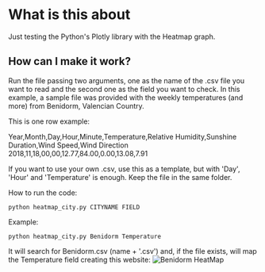 # What is this about

Just testing the Python's Plotly library with the Heatmap graph.

## How can I make it work?

Run the file passing two arguments, one as the name of the .csv file you want to read and the second one as the field you want to check. In this example, a sample file was provided with the weekly temperatures (and more) from Benidorm, Valencian Country.

This is one row example:

Year,Month,Day,Hour,Minute,Temperature,Relative Humidity,Sunshine Duration,Wind Speed,Wind Direction
2018,11,18,00,00,12.77,84.00,0.00,13.08,7.91

If you want to use your own .csv, use this as a template, but with 'Day', 'Hour' and 'Temperature' is enough. Keep the file in the same folder.

How to run the code:

`python heatmap_city.py CITYNAME FIELD`

Example:

`python heatmap_city.py Benidorm Temperature`

It will search for Benidorm.csv (name + '.csv') and, if the file exists, will map the Temperature field creating this website:
![Benidorm HeatMap](https://i.imgur.com/27iDE2d.jpg)
